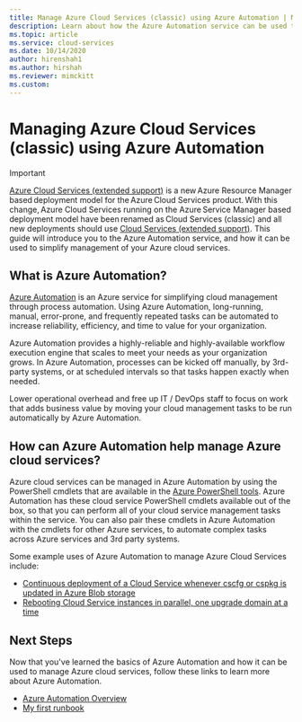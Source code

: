 ```yaml
---
title: Manage Azure Cloud Services (classic) using Azure Automation | Microsoft Docs
description: Learn about how the Azure Automation service can be used to manage Azure cloud services at scale.
ms.topic: article
ms.service: cloud-services
ms.date: 10/14/2020
author: hirenshah1
ms.author: hirshah
ms.reviewer: mimckitt
ms.custom: 
---
```

# Managing Azure Cloud Services (classic) using Azure Automation

> [!IMPORTANT]
> [Azure Cloud Services (extended support)](../cloud-services-extended-support/overview.md) is a new Azure Resource Manager based deployment model for the Azure Cloud Services product. With this change, Azure Cloud Services running on the Azure Service Manager based deployment model have been renamed as Cloud Services (classic) and all new deployments should use [Cloud Services (extended support)](../cloud-services-extended-support/overview.md).
This guide will introduce you to the Azure Automation service, and how it can be used to simplify management of your Azure cloud services.

## What is Azure Automation?
[Azure Automation](https://azure.microsoft.com/services/automation/) is an Azure service for simplifying cloud management through process automation. Using Azure Automation, long-running, manual, error-prone, and frequently repeated tasks can be automated to increase reliability, efficiency, and time to value for your organization.

Azure Automation provides a highly-reliable and highly-available workflow execution engine that scales to meet your needs as your organization grows. In Azure Automation, processes can be kicked off manually, by 3rd-party systems, or at scheduled intervals so that tasks happen exactly when needed.

Lower operational overhead and free up IT / DevOps staff to focus on work that adds business value by moving your cloud management tasks to be run automatically by Azure Automation.

## How can Azure Automation help manage Azure cloud services?
Azure cloud services can be managed in Azure Automation by using the PowerShell cmdlets that are available in the [Azure PowerShell tools](/powershell/). Azure Automation has these cloud service PowerShell cmdlets available out of the box, so that you can perform all of your cloud service management tasks within the service. You can also pair these cmdlets in Azure Automation with the cmdlets for other Azure services, to automate complex tasks across Azure services and 3rd party systems.

Some example uses of Azure Automation to manage Azure Cloud Services include:

* [Continuous deployment of a Cloud Service whenever cscfg or cspkg is updated in Azure Blob storage](https://gallery.technet.microsoft.com/scriptcenter/Continuous-Deployment-of-A-eeebf3a6)
* [Rebooting Cloud Service instances in parallel, one upgrade domain at a time](https://gallery.technet.microsoft.com/scriptcenter/Reboot-Cloud-Service-PaaS-b337a06d)

## Next Steps
Now that you've learned the basics of Azure Automation and how it can be used to manage Azure cloud services, follow these links to learn more about Azure Automation.

* [Azure Automation Overview](../automation/automation-intro.md)
* [My first runbook](../automation/learn/automation-tutorial-runbook-graphical.md)